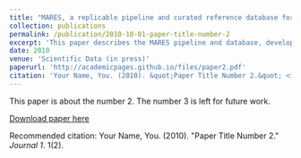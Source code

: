 ```yaml
---
title: "MARES, a replicable pipeline and curated reference database for marine eukaryote metabarcoding"
collection: publications
permalink: /publication/2010-10-01-paper-title-number-2
excerpt: 'This paper describes the MARES pipeline and database, developed for easy generation of custom COI databases to aid in metabarcoding.'
date: 2010
venue: 'Scientific Data (in press)'
paperurl: 'http://academicpages.github.io/files/paper2.pdf'
citation: 'Your Name, You. (2010). &quot;Paper Title Number 2.&quot; <i>Journal 1</i>. 1(2).'
---
```

This paper is about the number 2. The number 3 is left for future work.

[Download paper here](http://academicpages.github.io/files/paper2.pdf)

Recommended citation: Your Name, You. (2010). "Paper Title Number 2." <i>Journal 1</i>. 1(2).
